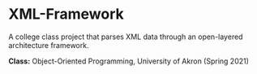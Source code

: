 # XML-Framework
A college class project that parses XML data through an open-layered architecture framework.

**Class:** Object-Oriented Programming, University of Akron (Spring 2021)
